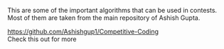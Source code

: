 This are some of the important algorithms that can be used in contests.
Most of them are taken from the main repository of Ashish Gupta.

https://github.com/Ashishgup1/Competitive-Coding     
Check this out for more
